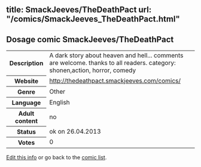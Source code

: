 title: SmackJeeves/TheDeathPact
url: "/comics/SmackJeeves_TheDeathPact.html"
---
Dosage comic SmackJeeves/TheDeathPact
-----------------------------------------

<p id="msg"></p>
<script type="text/javascript">
if (window.location.search === '?edit_info_mail=sent_ok') {
  var elem = document.getElementById("msg");
  elem.innerHTML = 'Edited information sucessfully sent.';
  elem.className = 'ok';
}
</script>
<table class="comicinfo">
<tr>
<th>Description</th><td>A dark story about heaven and hell... comments are welcome. thanks to all readers. category: shonen,action, horror, comedy</td>
</tr>
<tr>
<th>Website</th><td><a href="http://thedeathpact.smackjeeves.com/comics/">http://thedeathpact.smackjeeves.com/comics/</a></td>
</tr>
<tr>
<th>Genre</th><td>Other</td>
</tr>
<tr>
<th>Language</th><td>English</td>
</tr>
<tr>
<th>Adult content</th><td>no</td>
</tr>
<tr>
<th>Status</th><td>ok on 26.04.2013</td>
</tr>
<tr>
<th>Votes</th><td>0</td>
</tr>
</table>

[Edit this info](SmackJeeves_TheDeathPact_edit.html) or go back to the [comic list](../comic-index.html).
